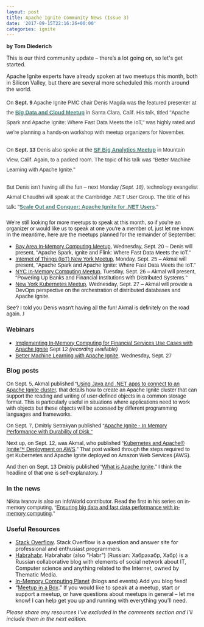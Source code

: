 ```yaml
---
layout: post
title: Apache Ignite Community News (Issue 3)
date: '2017-09-15T22:16:26+00:00'
categories: ignite
---
```

<b></i>by Tom Diederich</i></b>

This is our third community update – there’s a lot going on, so let's get started.

Apache Ignite experts have already spoken at two meetups this month, both in Silicon Valley, but there are several more scheduled this month around the world.

<p style="margin-bottom:15.0pt"><span style="line-height:19.5pt"><span style="font-family:Helvetica"><span style="color:#333333">On <b>Sept. 9</b> Apache Ignite PMC chair Denis Magda was the featured presenter at the<b> </b><a href="https://www.meetup.com/datariders/events/242523245/"><b><span style="color:#467d76">Big Data and Cloud Meetup</span></b></a> in Santa Clara, Calif. His talk, titled "Apache Spark and Apache Ignite: Where Fast Data Meets the IoT," was highly rated and we’re planning a hands-on workshop with meetup organizers for November.</span></span></span></p>

<p style="margin-bottom:15.0pt"><span style="line-height:19.5pt"><span style="font-family:Helvetica"><span style="color:#333333">On <b>Sept. 13</b> Denis also spoke at the <a href="https://www.meetup.com/SF-Big-Analytics/events/242368299/"><b><span style="color:#467d76">SF Big Analytics Meetup</span></b></a> in Mountain View, Calif. Again, to a packed room. The topic of his talk was "Better Machine Learning with Apache Ignite."</span></span></span></p>

<p style="margin-bottom:15.0pt"><span style="line-height:19.5pt"><span style="font-family:Helvetica"><span style="color:#333333">But Denis isn’t having all the fun – next Monday <i>(Sept. 18)</i>, technology evangelist Akmal Chaudhri will speak at the Cambridge .NET User Group. The title of his talk: "<a href="https://www.meetup.com/Cambridge-NET-User-Group/events/238837204/"><b><span style="color:#467d76">Scale Out and Conquer: Apache Ignite for .NET Users</span></b></a>."</span></span></span></p>

<p><span style="font-family:Helvetica">We’re still looking for more meetups to speak at this month, so if you’re an organizer or would like us to speak at one you’re a member of, just let me know. In the meantime, here are the meetups planned for the remainder of September:</span></p>

<ul>
	<li><span style="tab-stops:list .5in"><span style="font-family:Helvetica"><a href="https://www.meetup.com/preview/Bay-Area-In-Memory-Computing/events/242961495">Bay Area In-Memory Computing Meetup</a>, Wednesday, Sept. 20 – Denis will present, "Apache Spark, Ignite and Flink: Where Fast Data Meets the IoT."</span></span></li>
	<li><span style="tab-stops:list .5in"><span style="font-family:Helvetica"><a href="https://www.meetup.com/preview/IoT-NY">Internet of Things (IoT) New York Meetup</a>, Monday, Sept. 25 – Akmal will present, "Apache Spark and Apache Ignite: Where Fast Data Meets the IoT." </span></span></li>
	<li><span style="tab-stops:list .5in"><span style="font-family:Helvetica"><a href="https://www.meetup.com/preview/NYC-In-Memory-Computing-Meetup/events/243150945">NYC In-Memory Computing Meetup</a>, Tuesday, Sept. 26 – Akmal will present, "Powering Up Banks and Financial Institutions with Distributed Systems." </span></span></li>
	<li><span style="tab-stops:list .5in"><span style="font-family:Helvetica"><a href="https://www.meetup.com/preview/New-York-Kubernetes-Meetup/events/242597746">New York Kubernetes Meetup</a>, Wednesday, Sept. 27 – Akmal will provide a DevOps perspective on the orchestration of distributed databases and Apache Ignite.</span></span></li>
</ul>

<p><span style="font-family:Helvetica">See? I told you Denis wasn’t having all the fun! Akmal is definitely on the road again. </span><span style="font-family:Wingdings">J</span></p>

<h3><b><span style="font-family:Helvetica">Webinars</span></b></h3>

<ul>
	<li><span style="tab-stops:list .5in"><span style="font-family:Helvetica"><a href="http://bigcommunity.net/big-tv/">Implementing In-Memory Computing for Financial Services Use Cases with Apache Ignite</a> Sept 12 <i>(recording available)</i></span></span></li>
	<li><span style="tab-stops:list .5in"><span style="font-family:Helvetica"><a href="https://www.gridgain.com/company/news/events/better-machine-learning-with-apacher-ignitetm">Better Machine Learning with Apache Ignite</a>, Wednesday, Sept. 27</span></span></li>
</ul>

<h3><b><span style="font-family:Helvetica">Blog posts</span></b></h3>

<p><span style="font-family:Helvetica">On Sept. 5, Akmal published “<a href="https://www.gridgain.com/resources/blog/using-java-and-net-apps-connect-apache-ignite-cluster">Using Java and .NET apps to connect to an Apache Ignite cluster</a>, that details how to create an Apache Ignite cluster that can support the reading and writing of user-defined objects in a common storage format. This is particularly useful in situations where applications need to work with objects but these objects will be accessed by different programming languages and frameworks.</span></p>

<p><span style="font-family:Helvetica">On Sept. 7, Dmitriy Setrakyan published “<a href="http://gridgain.blogspot.com/2017/09/apache-ignite-in-memory-performance.html">Apache Ignite - In Memory Performance with Durability of Disk.”</a></span></p>

<p><span style="font-family:Helvetica">Next up, on Sept. 12, was Akmal, who published “<a href="https://www.gridgain.com/resources/blog/kubernetes-and-apacher-ignitetm-deployment-aws">Kubernetes and Apache® Ignite™ Deployment on AWS</a>.” That post walked through the steps required to get Kubernetes and Apache Ignite deployed on Amazon Web Services (AWS). </span></p>

<p><span style="font-family:Helvetica">And then on Sept. 13 Dmitriy published “<a href="http://gridgain.blogspot.com/2017/09/what-is-apache-ignite.html">What is Apache Ignite</a>.” I think the headline of that one is self-explanatory. </span><span style="font-family:Wingdings">J</span></p>

<h3><b><span style="font-family:Helvetica">In the news</span></b></h3>

<p><span style="font-family:Helvetica">Nikita Ivanov is also an InfoWorld contributor. Read the first in his series on in-memory computing, “<a href="https://www.infoworld.com/article/3224449/big-data/ensuring-big-data-and-fast-data-performance-with-in-memory-computing.html#tk.rss_bigdata">Ensuring big data and fast data performance with in-memory computing</a>.”</span></p>

<h3><b>Useful Resources</b></h3>

<ul>
	<li><a href="mailto:https://stackoverflow.com/search%3Fq=Apache+Ignite">Stack Overflow</a>. Stack Overflow is a question and answer site for professional and enthusiast programmers.</li>
	<li><a href="mailto:https://habrahabr.ru/search/%3Ftarget_type=posts%26q=Apache%2520Ignite%26order_by=date">Habrahabr</a>. Habrahabr (also "Habr") (Russian: Хабрахабр, Хабр) is a Russian collaborative blog with elements of social network about IT, Computer science and anything related to the Internet, owned by Thematic Media.</li>
	<li><a href="https://www.imcplanet.org/">In-Memory Computing Planet</a>&nbsp;(blogs and events) Add you blog feed!</li>
	<li>“<a href="mailto:tom.diederich@gridgain.com?subject=Meetup%20request">Meetup in a Box</a>.” If you would like to speak at a meetup, start or support a meetup, or have questions about meetups in general – let me know! I can help get you up and running with everything you’ll need.&nbsp;</li>
</ul>

<p><em>Please share any resources I've excluded in the comments section and I'll include them in the next edition.&nbsp;</em></p>
